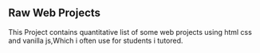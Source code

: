 ## Raw Web Projects

This Project contains quantitative list of some web projects using html css and vanilla js,Which i often use for students i tutored.
